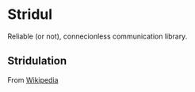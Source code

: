 # Stridul

Reliable (or not), connecionless communication library.

## Stridulation
From [Wikipedia](https://fr.wikipedia.org/wiki/Stridulation)
